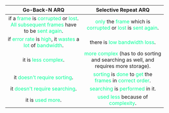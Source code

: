 
|                                                                                                                        Go-Back-N ARQ                                                                                                                         |                                                                                                          Selective Repeat ARQ                                                                                                           |
|:------------------------------------------------------------------------------------------------------------------------------------------------------------------------------------------------------------------------------------------------------------:|:---------------------------------------------------------------------------------------------------------------------------------------------------------------------------------------------------------------------------------------:|
| if a <span style="color:#00ff96">frame</span> is <span style="color:#00ff96">corrupted</span> or <span style="color:#00ff96">lost</span>. <span style="color:#00ff96">All subsequent frames</span> have to be <span style="color:#00ff96">sent again</span>. | <span style="color:#00ff96">only</span> the <span style="color:#00ff96">frame</span> which is <span style="color:#00ff96">corrupted</span> or <span style="color:#00ff96">lost</span> is <span style="color:#00ff96">sent again</span>. |
|                                                                                                     if <span style="color:#00ff96">error rate</span> is <span style="color:#00ff96">high</span>, it <span style="color:#00ff96">wastes</span> a <span style="color:#00ff96">lot</span> of <span style="color:#00ff96">bandwidth</span>.                                                                                                     |                                                                                                      there is <span style="color:#00ff96">low bandwidth loss</span>.                                                                                                       |
|                                                                                                                     it is <span style="color:#00ff96">less complex</span>.                                                                                                                      |                                                                           <span style="color:#00ff96">more complex</span> (has to do sorting and searching as well, and requires more storage).                                                                            |
|                                                                                                                 it <span style="color:#00ff96">doesn't require sorting</span>.                                                                                                                  |                                                                                           <span style="color:#00ff96">sorting</span> is <span style="color:#00ff96">done</span> to <span style="color:#00ff96">get</span> the <span style="color:#00ff96">frames</span> in <span style="color:#00ff96">correct order</span>.                                                                                           |
|                                                                                                                it <span style="color:#00ff96">doesn't require searching</span>.                                                                                                                 |                                                                                                      <span style="color:#00ff96">searching</span> is <span style="color:#00ff96">performed</span> in it.                                                                                                      |
|                                                                                                                       it is <span style="color:#00ff96">used more</span>.                                                                                                                       |                                                                                                    <span style="color:#00ff96">used less</span> because of <span style="color:#00ff96">complexity</span>.                                                                                                     |
